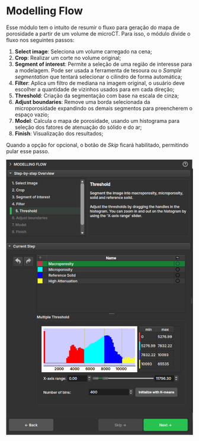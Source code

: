 # Modelling Flow

Esse módulo tem o intuito de resumir o fluxo para geração do mapa de porosidade a partir de um volume de microCT. Para isso, o módulo divide o fluxo nos seguintes passos:

1. **Select image**: Seleciona um volume carregado na cena;
2. **Crop**: Realizar um corte no volume original;
3. **Segment of interest**: Permite a seleção de uma região de interesse para a modelagem. Pode ser usada a ferramenta de tesoura ou o *Sample segmentation* que tentará selecionar o cilindro de forma automática;
4. **Filter**: Aplica um filtro de mediana na imagem original, o usuário deve escolher a quantidade de vizinhos usados para em cada direção;
5. **Threshold**: Criação da segmentação com base na escala de cinza;
6. **Adjust boundaries**: Remove uma borda selecionada da microporosidade expandindo os demais segmentos para preencherem o espaço vazio;
7. **Model**: Calcula o mapa de porosidade, usando um histograma para seleção dos fatores de atenuação do sólido e do ar;
8. **Finish**: Visualização dos resultados;

Quando a opção for opcional, o botão de *Skip* ficará habilitado, permitindo pular esse passo.

![modelling_flow](../assets/images/ModellingFlow.png)
